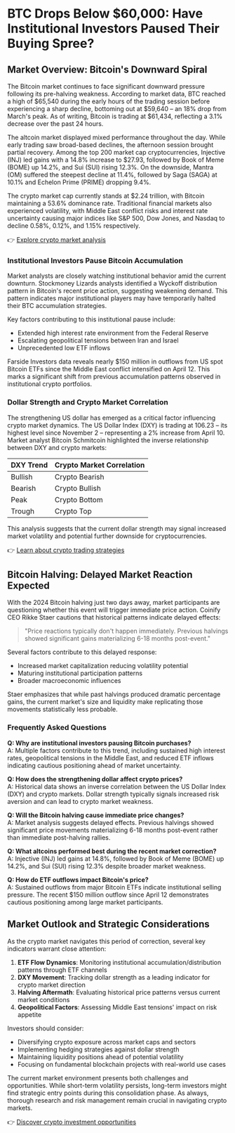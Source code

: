 # BTC Drops Below $60,000: Have Institutional Investors Paused Their Buying Spree?

## Market Overview: Bitcoin's Downward Spiral

The Bitcoin market continues to face significant downward pressure following its pre-halving weakness. According to market data, BTC reached a high of $65,540 during the early hours of the trading session before experiencing a sharp decline, bottoming out at $59,640 – an 18% drop from March's peak. As of writing, Bitcoin is trading at $61,434, reflecting a 3.1% decrease over the past 24 hours.

The altcoin market displayed mixed performance throughout the day. While early trading saw broad-based declines, the afternoon session brought partial recovery. Among the top 200 market cap cryptocurrencies, Injective (INJ) led gains with a 14.8% increase to $27.93, followed by Book of Meme (BOME) up 14.2%, and Sui (SUI) rising 12.3%. On the downside, Mantra (OM) suffered the steepest decline at 11.4%, followed by Saga (SAGA) at 10.1% and Echelon Prime (PRIME) dropping 9.4%.

The crypto market cap currently stands at $2.24 trillion, with Bitcoin maintaining a 53.6% dominance rate. Traditional financial markets also experienced volatility, with Middle East conflict risks and interest rate uncertainty causing major indices like S&P 500, Dow Jones, and Nasdaq to decline 0.58%, 0.12%, and 1.15% respectively.

👉 [Explore crypto market analysis](https://bit.ly/okx-bonus)

### Institutional Investors Pause Bitcoin Accumulation

Market analysts are closely watching institutional behavior amid the current downturn. Stockmoney Lizards analysts identified a Wyckoff distribution pattern in Bitcoin's recent price action, suggesting weakening demand. This pattern indicates major institutional players may have temporarily halted their BTC accumulation strategies.

Key factors contributing to this institutional pause include:
- Extended high interest rate environment from the Federal Reserve
- Escalating geopolitical tensions between Iran and Israel
- Unprecedented low ETF inflows

Farside Investors data reveals nearly $150 million in outflows from US spot Bitcoin ETFs since the Middle East conflict intensified on April 12. This marks a significant shift from previous accumulation patterns observed in institutional crypto portfolios.

### Dollar Strength and Crypto Market Correlation

The strengthening US dollar has emerged as a critical factor influencing crypto market dynamics. The US Dollar Index (DXY) is trading at 106.23 – its highest level since November 2 – representing a 2% increase from April 10. Market analyst Bitcoin Schmitcoin highlighted the inverse relationship between DXY and crypto markets:

| DXY Trend | Crypto Market Correlation |
|----------|--------------------------|
| Bullish  | Crypto Bearish           |
| Bearish  | Crypto Bullish           |
| Peak     | Crypto Bottom            |
| Trough   | Crypto Top               |

This analysis suggests that the current dollar strength may signal increased market volatility and potential further downside for cryptocurrencies.

👉 [Learn about crypto trading strategies](https://bit.ly/okx-bonus)

## Bitcoin Halving: Delayed Market Reaction Expected

With the 2024 Bitcoin halving just two days away, market participants are questioning whether this event will trigger immediate price action. Coinify CEO Rikke Staer cautions that historical patterns indicate delayed effects:

> "Price reactions typically don't happen immediately. Previous halvings showed significant gains materializing 6-18 months post-event."

Several factors contribute to this delayed response:
- Increased market capitalization reducing volatility potential
- Maturing institutional participation patterns
- Broader macroeconomic influences

Staer emphasizes that while past halvings produced dramatic percentage gains, the current market's size and liquidity make replicating those movements statistically less probable.

### Frequently Asked Questions

**Q: Why are institutional investors pausing Bitcoin purchases?**  
A: Multiple factors contribute to this trend, including sustained high interest rates, geopolitical tensions in the Middle East, and reduced ETF inflows indicating cautious positioning ahead of market uncertainty.

**Q: How does the strengthening dollar affect crypto prices?**  
A: Historical data shows an inverse correlation between the US Dollar Index (DXY) and crypto markets. Dollar strength typically signals increased risk aversion and can lead to crypto market weakness.

**Q: Will the Bitcoin halving cause immediate price changes?**  
A: Market analysis suggests delayed effects. Previous halvings showed significant price movements materializing 6-18 months post-event rather than immediate post-halving rallies.

**Q: What altcoins performed best during the recent market correction?**  
A: Injective (INJ) led gains at 14.8%, followed by Book of Meme (BOME) up 14.2%, and Sui (SUI) rising 12.3% despite broader market weakness.

**Q: How do ETF outflows impact Bitcoin's price?**  
A: Sustained outflows from major Bitcoin ETFs indicate institutional selling pressure. The recent $150 million outflow since April 12 demonstrates cautious positioning among large market participants.

## Market Outlook and Strategic Considerations

As the crypto market navigates this period of correction, several key indicators warrant close attention:
1. **ETF Flow Dynamics**: Monitoring institutional accumulation/distribution patterns through ETF channels
2. **DXY Movement**: Tracking dollar strength as a leading indicator for crypto market direction
3. **Halving Aftermath**: Evaluating historical price patterns versus current market conditions
4. **Geopolitical Factors**: Assessing Middle East tensions' impact on risk appetite

Investors should consider:
- Diversifying crypto exposure across market caps and sectors
- Implementing hedging strategies against dollar strength
- Maintaining liquidity positions ahead of potential volatility
- Focusing on fundamental blockchain projects with real-world use cases

The current market environment presents both challenges and opportunities. While short-term volatility persists, long-term investors might find strategic entry points during this consolidation phase. As always, thorough research and risk management remain crucial in navigating crypto markets.

👉 [Discover crypto investment opportunities](https://bit.ly/okx-bonus)